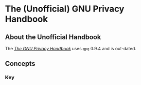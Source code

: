 # The (Unofficial) GNU Privacy Handbook

## About the Unofficial Handbook

The [_The GNU Privacy Handbook_](https://www.gnupg.org/gph/en/manual.html) uses `gpg` 0.9.4 and is out-dated.

## Concepts

### Key

